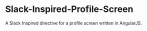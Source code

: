# Slack-Inspired-Profile-Screen
A Slack Inspired directive for a profile screen written in AngularJS.
